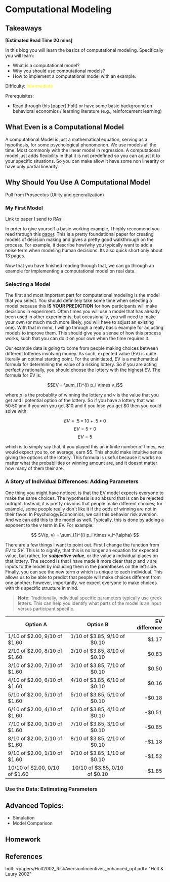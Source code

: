 <style>
    table {
        width: 100%;
    }
</style>

# Computational Modeling

## Takeaways

**[Estimated Read Time 20 mins]**

In this blog you will learn the basics of computational modeling. Specifically you will learn:
- What is a computational model?
- Why you should use computational models?
- How to implement a computational model with an example.

Difficulty: <span style="color:yellow">Intermediate</span>

Prerequisites:
- Read through this [paper][holt] or have some basic background on behavioral economics / learning literature (e.g., reinforcement learning)


## What Even is a Computational Model

A computational Model is just a mathematical equation, serving as a hypothesis, for some psychological phenomenon. We use models all the time. Most commonly with the linear model in regression. A computational model just adds flexibility in that it is not predefined so you can adjust it to your specific situations. So you can make allow it have some non linearity or have only partial linearity. 


## Why Should You Use A Computational Model
Pull from Prospectus (Utlity and generalization)

<!-- First, schematic based models do not provide specific hypotheses, making them difficult (if not impossible) to falsify.
For example, each box on the schematic often represents a plethora of variables.
In the EIC model, there is box representing the characteristics of the decision maker (e.g., preferences and personality), which influences both one’s current emotions as well as the utility calculation of the options.
Undoubtedly, the authors do not imply every characteristic impacts one’s affective state and utility calculations, but which ones are important, and which can be ignored, are not specified.
Perhaps more importantly, because the particular variables of interest are not specified, one would need to test all possible characteristics to falsify the model’s hypothesis.

The second shortcoming of schematic based models is, by design, they do not make specific hypotheses about the magnitude of effects between related components.
For example, in the EIC model one’s current emotion influences the evaluations they make, which in turn affects their choices.
But how much does one’s affect impact their evaluations and what is the nature of that relationship?
Is it linear, the more intense the emotion the larger the effect, or is it based on a threshold, where any emotion intensity after the threshold will have a similar effect and any emotion below the threshold will not impact the evaluation at all?
Schematic based models do not provide this information.
Importantly, the EIC model, was hypothesized as general purpose model and never intended to address these concerns.
Particularly because the field was still at a state where we needed to identify the affective factors involved in the decision making process (the time when schematic based models are most effective).
However, I believe the next major leap to improve our understanding of the relationship between affect and decision making will require us to address these shortcomings of schematic based models.
One solution to this problem is to use a computational model for how people make decisions.

In addition to several practical benefits (e.g., ensuring your trial space is sufficiently wide and simulations), computational models address the limitations of schematic based models.
Since a computational model specifies all the variables that are hypothesized to impact one’s choice, anyone who has the model can make predictions outside the context for which the original experiment was developed.
For example, if an experiment includes lotteries with win rate of 25%, 50%, and 75%, one could use the model to hypothesize how any person would choose if the win rate was 10%.
They need only supply the arguments for a specific lottery as well as person’s parameter estimates.
Crucially, if new experimental data stands in conflict with the a priori predictions of the model, then the model is inaccurate (or at the very least incomplete).
There is a clear falsifiable hypothesis even outside the context of the original experiment.
Additionally, since a computational model is essentially a mathematical formula, the parameters provide clear, mathematically define impacts on the outcome, and the impact can be interpreted before any experiment or parameter estimation.
By design, the model’s formula describes the magnitude for the effects, whether they be linear, exponential, etc.
Together, these features help improved the scientific discourse around emotion and decision making.
--> 


### My First Model
Link to paper I send to RAs

In order to give yourself a basic working example, I highly reccomend you read through this [paper](papers/Holt2002_RiskAversionIncentives_enhanced_opt.pdf).
This is a pretty foundational paper for creating models of decision making and gives a pretty good walkthrough on the process. 
For example, it describe how/why you typically want to add a noise term when modeling human decisions.
Its also quick short only about 13 pages.

Now that you have finished reading through that, we can go through <!--2--> an example<!--s--> for implementing a computational model on real data. 

### Selecting a Model

The first and most important part for computational modeling is the model that you select. 
You should definitely take some time when selecting a model because this **IS YOUR PREDICTION** for how participants will make decisions in experiment. 
Often times you will use a model that has already been used in other experiments, but occasionally, you will need to make your own (or much much more likely, you will have to adjust an existing one).
With that in mind, I will go through a really basic example for adjusting models to improve them.
This should give you a sense of how this process works, such that you can do it on your own when the time requires it. 

Our example data is going to come from people making choices between different lotteries involving money.
As such, expected value (EV) is quite literally an optimal starting point.
For the uninitiated, EV is a mathematical formula for determining the value of a risking lottery. 
So if you are acting perfectly rationally, you should choose the lottery with the highest EV. 
The formula for EV is:

$$EV = \sum_{1}^{i} p_i \times v_i$$

where $p$ is the probablity of winning the lottery and $v$ is the value that you get and i potential option of the lottery. So if you have a lottery that was 50:50 and if you win you get $10 and if you lose you get $0 then you could solve with:

$$ EV = .5 * 10 + .5 * 0 $$
$$ EV = 5 + 0 $$
$$ EV = 5 $$

which is to simply say that, if you played this an infinite number of times, we would expect you to, on average, earn $5.
This should make intuitive sense giving the options of the lottery.
This formula is useful because it works no matter what the probabilities or winning amount are, and it doesnt matter how many of them their are. 

### A Story of Individual Differences: Adding Parameters

One thing you might have noticed, is that the EV model expects everyone to make the same choices. 
The hypothesis is so absurd that is can be rejected outright.
Instead, it is pretty obvious that people make different choices; for example, some people really don't like it if the odds of winning are not in their favor.
In Psychology/Econoimics, we call this behavior risk aversion.
And we can add this to the model as well. 
Typically, this is done by adding a exponent to the $v$ term in EV. 
For example:

$$ SV(p, v) = \sum_{1}^{i} p_i \times v_i^{\alpha} $$

There are a few things I want to point out.
First I change the function from $EV$ to $SV$.
This is to signify, that this is no longer an equation for expected value, but rather, for ***subjective value***, or the value a individual places on that lottery. 
The second is that I have made it more clear that $p$ and $v$ are inputs to the model by including them in the parentheses on the left side. Finally, you can see the new term $\alpha$ which is unique to each individual.
This allows us to be able to predict that people will make choices different from one another; however, importantly, we expect everyone to make choices with this specific structure in mind. 
>**Note**: Traditionally, individual specific parameters typically use greek letters. This can help you identify what parts of the model is an input versus participant specific. 

<center>

| Option A                       | Option B                    | EV difference|
|--------------------------------|:---------------------------:|-------------:|
|1/10 of \$2.00, 9/10 of \$1.60  | 1/10 of \$3.85, 9/10 of \$0.10  |  $1.17 |
|2/10 of \$2.00, 8/10 of \$1.60  | 2/10 of \$3.85, 8/10 of \$0.10  |  $0.83 | 
|3/10 of \$2.00, 7/10 of \$1.60  | 3/10 of \$3.85, 7/10 of \$0.10  |  $0.50 | 
|4/10 of \$2.00, 6/10 of \$1.60  | 4/10 of \$3.85, 6/10 of \$0.10  |  $0.16 |
|5/10 of \$2.00, 5/10 of \$1.60  | 5/10 of \$3.85, 5/10 of \$0.10  | -$0.18 | 
|6/10 of \$2.00, 4/10 of \$1.60  | 6/10 of \$3.85, 4/10 of \$0.10  | -$0.51 |
|7/10 of \$2.00, 3/10 of \$1.60  | 7/10 of \$3.85, 3/10 of \$0.10  | -$0.85 | 
|8/10 of \$2.00, 2/10 of \$1.60  | 8/10 of \$3.85, 2/10 of \$0.10  | -$1.18 |
|9/10 of \$2.00, 1/10 of \$1.60  | 9/10 of \$3.85, 1/10 of \$0.10  | -$1.52 |
|10/10 of \$2.00, 0/10 of \$1.60 | 10/10 of \$3.85, 0/10 of \$0.10 | -$1.85 |

</center>

### Use the Data: Estimating Parameters


## Advanced Topics:

- Simulation
- Model Comparison

## Homework


## References

holt: <papers/Holt2002_RiskAversionIncentives_enhanced_opt.pdf> "Holt & Laury 2002"
